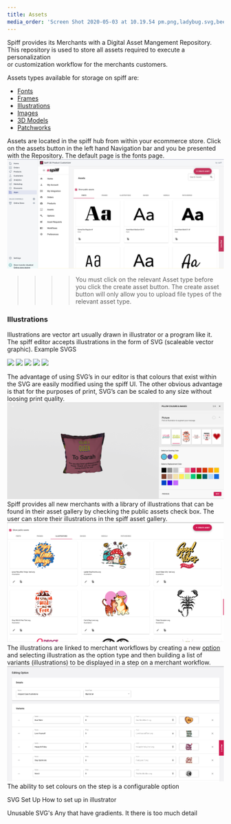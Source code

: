 ```yaml
---
title: Assets
media_order: 'Screen Shot 2020-05-03 at 10.19.54 pm.png,ladybug.svg,bee 1.svg,dragon fly.svg,firework 8.svg,Happy Birthday 8.svg,Screen Shot 2020-03-25 at 4.27.57 pm.png,Screen Shot 2020-05-05 at 7.33.32 am.png,Screen Shot 2020-05-05 at 7.35.55 am.png'
---
```


Spiff provides its Merchants with a Digital Asset Mangement Repository. This repository is used to store all assets required to execute a personalization  
or customization workflow for the merchants customers. 

Assets types available for storage on spiff are: 
- [Fonts](#fonts)
- [Frames](#frames)
- [Illustrations](#illustrations)
- [Images](#images)
- [3D Models](#3d-models)
- [Patchworks](#patchworks)  

Assets are located in the spiff hub from within your ecommerce store. Click on the assets button in the left hand Navigation bar and you be presented with the Repository. The default page is the fonts page.
![](Screen%20Shot%202020-05-03%20at%2010.19.54%20pm.png)
>>>> You must click on the relevant Asset type before you click the create asset button. The create asset button will only allow you to upload file types of the relevant asset type.

### <a name="illustrations"></a>Illustrations

Illustrations are vector art usually drawn in illustrator or a program like it. The spiff editor accepts illustrations in the form of SVG (scaleable vector graphic). 
Example SVGS

<p float="left">
  <img src="http://help.spiff.com.au/user/pages/03.Spiff-Concepts/05.Asset-Library/ladybug.svg" width="150" />
  <img src="http://help.spiff.com.au/user/pages/03.Spiff-Concepts/05.Asset-Library/bee%201.svg" width="150" /> 
  <img src="http://help.spiff.com.au/user/pages/03.Spiff-Concepts/05.Asset-Library/dragon%20fly.svg" width="150" />
   <img src="http://help.spiff.com.au/user/pages/03.Spiff-Concepts/05.Asset-Library/firework%208.svg" width="150" /> 
  <img src="http://help.spiff.com.au/user/pages/03.Spiff-Concepts/05.Asset-Library/Happy%20Birthday%208.svg" width="150" />
</p>

The advantage of using SVG’s in our editor is that colours that exist within the SVG are easily modified using the spiff UI. The other obvious advantage is that for the purposes of print, SVG’s can be scaled to any size without loosing print quality.
![](Screen%20Shot%202020-03-25%20at%204.27.57%20pm.png)
Spiff provides all new merchants with a library of illustrations that can be found in their asset gallery by checking the public assets check box. The user can store their illustrations in the spiff asset gallery. 
![](Screen%20Shot%202020-05-05%20at%207.33.32%20am.png)
The illustrations are linked to merchant workflows by creating a new [option](http://help.spiff.com.au/spiff-20concepts/options) and selecting illustration as the option type and then building a list of variants (illustrations) to be displayed in a step on a merchant workflow. 
![](Screen%20Shot%202020-05-05%20at%207.35.55%20am.png)
The ability to set colours on the step is a configurable option

SVG Set Up 
How to set up in illustrator

Unusable SVG's 
Any that have gradients. It there is too much detail

